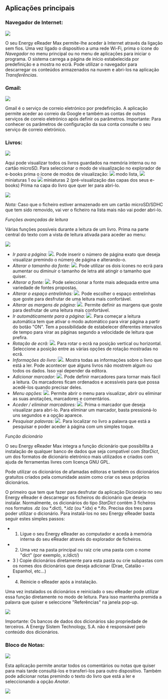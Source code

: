 ## Aplicações principais

### Navegador de Internet:

![](http://static.energysistem.com/images/manuals/42535/569d0d81e5567.jpg)

O seu Energy eReader Max permite-lhe aceder à Internet através da ligação sem fios. Uma vez ligado o dispositivo a uma rede Wi-Fi, prima o ícone do *Navegador* no menu principal ou no menu de aplicações para iniciar o programa. O sistema carrega a página de início estabelecida por predefinição e a mostra no ecrã. Pode utilizar o navegador para descarregar os conteúdos armazenados na nuvem e abri-los na aplicação *Transferências*.

### Gmail:

![](http://static.energysistem.com/images/manuals/42535/56a63a5cde8e2.jpg)

Gmail é o serviço de correio eletrónico por predefinição. A aplicação permite aceder ao correio da Google e também as contas de outros serviços de correio eletrónico após definir os parâmetros. Importante: Para conhecer os parâmetros de configuração da sua conta consulte o seu serviço de correio eletrónico.

### Livros:

![](http://static.energysistem.com/images/manuals/42535/569d0d71c4bd7.jpg)

Aqui pode visualizar todos os livros guardados na memória interna ou no cartão microSD.
Para seleccionar o modo de visualização no explorador de e-books prima o ícone de modos de visualização: ![](http://static.energysistem.com/images/manuals/42091/5499987716ed1.jpg) modo lista, ![](http://static.energysistem.com/images/manuals/42091/549998890fa82.jpg) miniaturas 1 ou ![](http://static.energysistem.com/images/manuals/42091/5499989947e7a.jpg) miniaturas 2 (pré-visualização das capas dos seus e-books) Prima na capa do livro que quer ler para abri-lo.

![](http://static.energysistem.com/images/manuals/42535/59637912a7edb.jpg)

*Nota:* Caso que o ficheiro estiver armazenado em um cartão microSD/SDHC que tem sido removido, vai ver o ficheiro na lista mais não vai poder abri-lo.

*Funções avançadas de leitura*

Várias funções possíveis durante a leitura de um livro. Prima na parte central do texto com a vista de leitura ativada para aceder ao menu:

![](http://static.energysistem.com/images/manuals/42535/56a6488b920aa.jpg)

-	*Ir para a página:* ![](http://static.energysistem.com/images/manuals/42535/56a644cce8932.jpg). Pode inserir o número de página exato que deseja visualizar premindo o número de página e alterando-o.
-	*Alterar o tamanho da fonte:* ![](http://static.energysistem.com/images/manuals/42091/5499689c9e6ef.jpg). Pode utilizar os dois ícones no ecrã para aumentar ou diminuir o tamanho de letra até atingir o tamanho que quiser.
-	*Alterar a fonte:* ![](http://static.energysistem.com/images/manuals/42091/549968a56ca94.jpg). Pode seleccionar a fonte mais adequada entre uma variedade de fontes propostas.
-	*Alterar o espaço entrelinhas:* ![](http://static.energysistem.com/images/manuals/42091/549968a56ca94.jpg). Pode escolher o espaço entrelinhas que goste para desfrutar de uma leitura mais confortável.
-	*Alterar as margens de página:* ![](http://static.energysistem.com/images/manuals/42091/549968678806f.jpg). Permite definir as margens que goste para desfrutar de uma leitura mais confortável.
-	*Ir automáticamente para a página:* ![](http://static.energysistem.com/images/manuals/42535/56a649ee7b275.jpg). Para começar a leitura automática tem que ativar o modo automático para virar página a partir do botão "ON". Tem a possibilidade de estabelecer diferentes intervalos de tempo para virar as páginas segundo a velocidade de leitura que prefira.
-	*Rotação de ecrã:* ![](http://static.energysistem.com/images/manuals/42535/56a64cf449c6b.jpg). Para rotar o ecrã na posição vertical ou horizontal. Seleccione a posição entre as várias opções de rotação mostradas no ecrã.
-	*Informações do livro*: ![](http://static.energysistem.com/images/manuals/42535/56a64dad28cc3.jpg). Mostra todas as informações sobre o livro que está a ler. Pode acontecer que alguns livros não mostrem algum ou todos os dados. Isso vai depender da editora.
-	*Adicionar marcador:* ![](http://static.energysistem.com/images/manuals/42535/56a64e2b8d44a.jpg). Pode definir marcadores para tornar mais fácil a leitura. Os marcadores ficam ordenados e acessíveis para que possa acedê-los quando precisar deles.
-	*Menu opções:* ![](http://static.energysistem.com/images/manuals/42535/59638e1a4f148.jpg). Permite abrir o menu para visualizar, abrir ou eliminar as suas anotações, marcadores e comentários.
-	*Aceder / eliminar marcadores:* ![](http://static.energysistem.com/images/manuals/42535/56a64f8906d54.jpg). Prima o marcador que deseja visualizar para abri-lo. Para eliminar um marcador, basta pressioná-lo uns segundos e a opção aparece.
-	*Pesquisar palavras:* ![](http://static.energysistem.com/images/manuals/42535/56a64eaa7b53e.jpg). Para localizar no livro a palavra que está a pesquisar e poder aceder à página com um simples toque.

*Função dicionário*

O seu Energy eReader Max integra a função dicionário que possibilita a instalação de qualquer banco de dados que seja compatível com *StarDict*, um dos formatos de dicionário eletrónico mais utilizados e criados com ajuda de ferramentas livres com licença GNU GPL.

Pode utilizar os dicionários de afamadas editoras e também os dicionários gratuitos criados pela comunidade assim como criar os seus próprios dicionários.

O primeiro que tem que fazer para desfrutar da aplicação Dicionário no seu Energy eReader é descarregar os ficheiros do dicionário que deseja instalar. Normalmente, os dicionários do tipo *StarDict* contêm 3 ficheiros nos formatos .dz (ou *.dict), *.idz (ou *.idx) e *.ifo. Precisa dos tres para poder utilizar o dicionário. Para instalá-los no seu Energy eReader basta seguir estes simples passos: 

- 1) Ligue o seu Energy eReader ao computador e aceda à memória interna do seu eReader através do explorador de ficheiros.
- 2) Uma vez na pasta principal ou raiz crie uma pasta com o nome "dict" (por exemplo, x:/dict/)
- 3 ) Copie dicionários diretamente para esta pasta ou crie subpastas com os nomes dos dicionários que deseja adicionar (Drae, Catalão -Espanhol, etc...)
- 4) Reinicie o eReader após a instalação.

Uma vez instalados os dicionários e reiniciado o seu eReader pode utilizar essa função diretamente no modo de leitura. Para isso mantenha premida a palavra que quiser e seleccione "Referências" na janela pop-up.

![](http://static.energysistem.com/images/manuals/42535/56af962fc17ff.jpg)

Importante: Os bancos de dados dos dicionários são propriedade de terceiros. A Energy Sistem Technology, S.A. não é responsável pelo conteúdo dos dicionários.

### Bloco de Notas:

![](http://static.energysistem.com/images/manuals/42535/56a6503a232ae.jpg)

Esta aplicação permite anotar todos os comentários ou notas que quiser para mais tarde consultá-los e transferi-los para outro dispositivo. Também pode adicionar notas premindo o texto do livro que está a ler e seleccionando a opção *Anotar*.

![](http://static.energysistem.com/images/manuals/42091/5499a32f0cc93.jpg)


